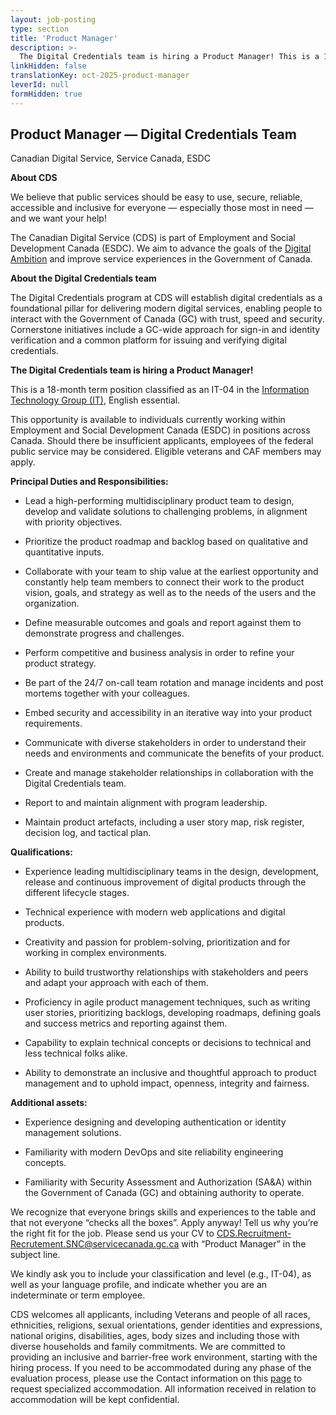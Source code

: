 ```yaml
---
layout: job-posting
type: section
title: 'Product Manager'
description: >-
  The Digital Credentials team is hiring a Product Manager! This is a 18-month term position classified as an IT-04.
linkHidden: false
translationKey: oct-2025-product-manager
leverId: null
formHidden: true
---
```


## **Product Manager — Digital Credentials Team**
Canadian Digital Service, Service Canada, ESDC  
 

**About CDS**

We believe that public services should be easy to use, secure, reliable, accessible and inclusive for everyone — especially those most in need — and we want your help!

The Canadian Digital Service (CDS) is part of Employment and Social Development Canada (ESDC). We aim to advance the goals of the  [Digital Ambition](https://www.canada.ca/en/government/system/digital-government/canada-digital-ambition/canada-digital-ambition-2022-23.html) and improve service experiences in the Government of Canada.  


**About the Digital Credentials team**

The Digital Credentials program at CDS will establish digital credentials as a foundational pillar for delivering modern digital services, enabling people to interact with the Government of Canada (GC) with trust, speed and security. Cornerstone initiatives include a GC-wide approach for sign-in and identity verification and a common platform for issuing and verifying digital credentials.  
 
**The Digital Credentials team is hiring a Product Manager!**

This is a 18-month term position classified as an IT-04 in the [Information Technology Group (IT)](https://www.canada.ca/en/treasury-board-secretariat/topics/pay/collective-agreements/it.html), English essential.  

This opportunity is available to individuals currently working within Employment and Social Development Canada (ESDC) in positions across Canada. Should there be insufficient applicants, employees of the federal public service may be considered. Eligible veterans and CAF members may apply.  

**Principal Duties and Responsibilities:**  

- Lead a high-performing multidisciplinary product team to design, develop and validate solutions to challenging problems, in alignment with priority objectives.  

- Prioritize  the product roadmap and backlog based on qualitative and quantitative inputs.  

- Collaborate with your team to ship value at the earliest opportunity and constantly help team members to connect their work to the product vision, goals, and strategy as well as to the needs of the users and the organization.  

- Define measurable outcomes and goals and report against them to demonstrate progress and challenges.  

- Perform competitive and business analysis in order to refine your product strategy.  

- Be part of the 24/7 on-call team rotation and manage incidents and post mortems together with your colleagues.  

- Embed security and accessibility in an iterative way into your product requirements.  

- Communicate with diverse stakeholders in order to understand their needs and environments and communicate the benefits of your product.  

- Create and manage stakeholder relationships in collaboration with the Digital Credentials team.  

- Report to and maintain alignment with program leadership.  

- Maintain product artefacts, including a user story map, risk register, decision log, and tactical plan.  
  

**Qualifications:**  

- Experience leading multidisciplinary teams in the design, development, release and continuous improvement of digital products through the different lifecycle stages.  

- Technical experience with modern web applications and digital products.  

- Creativity and passion for problem-solving, prioritization and for working in complex environments.  

- Ability to build trustworthy relationships with stakeholders and peers and adapt your approach with each of them.  

- Proficiency in agile product management techniques, such as writing user stories, prioritizing backlogs, developing roadmaps, defining goals and success metrics and reporting against them.  

- Capability to explain technical concepts or decisions to technical and less technical folks alike.  

- Ability to demonstrate an inclusive and thoughtful approach to product management and to uphold impact, openness, integrity and fairness.  
 

**Additional assets:**  

- Experience designing and developing authentication or identity management solutions.  

- Familiarity with modern DevOps and site reliability engineering concepts.  

- Familiarity with Security Assessment and Authorization (SA&A) within the Government of Canada (GC) and obtaining authority to operate.  

We recognize that everyone brings skills and experiences to the table and that not everyone “checks all the boxes”. Apply anyway! Tell us why you’re the right fit for the job. Please send us your CV to CDS.Recruitment-Recrutement.SNC@servicecanada.gc.ca with “Product Manager” in the subject line.

We kindly ask you to include your classification and level (e.g., IT-04), as well as your language profile, and indicate whether you are an indeterminate or term employee.

CDS welcomes all applicants, including Veterans and people of all races, ethnicities, religions, sexual orientations, gender identities and expressions, national origins, disabilities, ages, body sizes and including those with diverse households and family commitments. We are committed to providing an inclusive and barrier-free work environment, starting with the hiring process. If you need to be accommodated during any phase of the evaluation process, please use the Contact information on this [page](https://www.canada.ca/en/public-service-commission/services/assessment-accommodation-page.html) to request specialized accommodation. All information received in relation to accommodation will be kept confidential.

